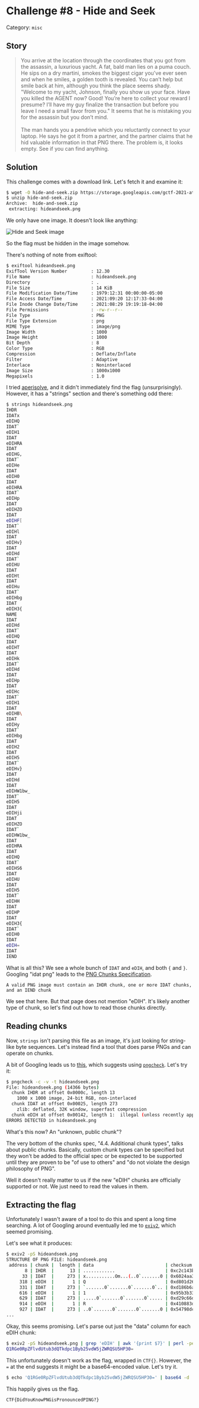 # Challenge #8 - Hide and Seek

Category: `misc`

## Story

>You arrive at the location through the coordinates that you got from the assassin, a luxurious yacht. A fat, bald man lies on a puma couch. He sips on a dry martini, smokes the biggest cigar you've ever seen and when he smiles, a golden tooth is revealed. You can’t help but smile back at him, although you think the place seems shady. "Welcome to my yacht, Johnson, finally you show us your face. Have you killed the AGENT now? Good! You’re here to collect your reward I presume? I’ll have my guy finalize the transaction but before you leave I need a small favor from you." It seems that he is mistaking you for the assassin but you don’t mind.<br/><br/>
>The man hands you a pendrive which you reluctantly connect to your laptop. He says he got it from a partner, and the partner claims that he hid valuable information in that PNG there. The problem is, it looks empty. See if you can find anything.

## Solution

This challenge comes with a download link. Let's fetch it and examine it:

```sh
$ wget -O hide-and-seek.zip https://storage.googleapis.com/gctf-2021-attachments-project/bf0b845d9cc07ec1ee2c97189fe4577b7571a2343e919baa911d88b0f654c035c13f0e8770085ce775b9619d1ebbf357f31327ab7463125bd35f1847b2d225f0
$ unzip hide-and-seek.zip
Archive:  hide-and-seek.zip
 extracting: hideandseek.png
```

We only have one image. It doesn't look like anything:

![Hide and Seek image](hideandseek.png)

So the flag must be hidden in the image somehow.

There's nothing of note from exiftool:

```sh
$ exiftool hideandseek.png
ExifTool Version Number         : 12.30
File Name                       : hideandseek.png
Directory                       : .
File Size                       : 14 KiB
File Modification Date/Time     : 1979:12:31 00:00:00-05:00
File Access Date/Time           : 2021:09:20 12:17:33-04:00
File Inode Change Date/Time     : 2021:08:29 19:19:18-04:00
File Permissions                : -rw-r--r--
File Type                       : PNG
File Type Extension             : png
MIME Type                       : image/png
Image Width                     : 1000
Image Height                    : 1000
Bit Depth                       : 8
Color Type                      : RGB
Compression                     : Deflate/Inflate
Filter                          : Adaptive
Interlace                       : Noninterlaced
Image Size                      : 1000x1000
Megapixels                      : 1.0
```

I tried [aperisolve](https://aperisolve.fr/), and it didn't immediately find the flag (unsurprisingly). However, it has a "strings" section and there's something odd there:

```sh
$ strings hideandseek.png
IHDR
IDATx
eDIHQ
IDAT`
eDIH1
IDAT
eDIHRA
IDAT
eDIHG,
IDAT`
eDIHe
IDAT
eDIH0
IDAT
eDIHRA
IDAT`
eDIHp
IDAT
eDIHZO
IDAT
eDIHF[
IDAT`
eDIHl
IDAT
eDIHv}
IDAT
eDIHd
IDAT`
eDIHU
IDAT
eDIHt
IDAT
eDIHu
IDAT`
eDIHbg
IDAT
eDIH3{
NAME
IDAT
eDIHd
IDAT`
eDIHQ
IDAT
eDIHT
IDAT
eDIHk
IDAT`
eDIHd
IDAT
eDIHp
IDAT
eDIHc
IDAT`
eDIH1
IDAT
eDIHB\
IDAT
eDIHy
IDAT`
eDIHbg
IDAT
eDIH2
IDAT
eDIH5
IDAT`
eDIHv}
IDAT
eDIHd
IDAT
eDIHW1bw_
IDAT`
eDIH5
IDAT
eDIHji
IDAT
eDIHZO
IDAT`
eDIHW1bw_
IDAT
eDIHRA
IDAT
eDIHQ
IDAT`
eDIHS6
IDAT
eDIHU
IDAT
eDIH5
IDAT`
eDIHH
IDAT
eDIHP
IDAT
eDIH3{
IDAT`
eDIH0
IDAT
eDIH=
IDAT
IEND
```

What is all this? We see a whole bunch of `IDAT` and `eDIH`, and both `{` and `}`. Googling "idat png" leads to the [PNG Chunks Specification](http://www.libpng.org/pub/png/spec/1.2/PNG-Chunks.html).

```
A valid PNG image must contain an IHDR chunk, one or more IDAT chunks, and an IEND chunk
```

We see that here. But that page does not mention "eDIH". It's likely another type of chunk, so let's find out how to read those chunks directly.

## Reading chunks

Now, `strings` isn't parsing this file as an image, it's just looking for string-like byte sequences. Let's instead find a tool that does parse PNGs and can operate on chunks.

A bit of Googling leads us to [this](https://unix.stackexchange.com/questions/42314/png-viewer-that-can-display-text-chunks-metadata), which suggests using [`pngcheck`](http://www.libpng.org/pub/png/apps/pngcheck.html). Let's try it:

```sh
$ pngcheck -c -v -t hideandseek.png
File: hideandseek.png (14366 bytes)
  chunk IHDR at offset 0x0000c, length 13
    1000 x 1000 image, 24-bit RGB, non-interlaced
  chunk IDAT at offset 0x00025, length 273
    zlib: deflated, 32K window, superfast compression
  chunk eDIH at offset 0x00142, length 1:  illegal (unless recently approved) unknown, public chunk
ERRORS DETECTED in hideandseek.png
```

What's this now? An "unknown, public chunk"?

The very bottom of the chunks spec, "4.4. Additional chunk types", talks about public chunks. Basically, custom chunk types can be specified but they won't be added to the official spec or be expected to be supported until they are proven to be "of use to others" and "do not violate the design philosophy of PNG".

Well it doesn't really matter to us if the new "eDIH" chunks are officially supported or not. We just need to read the values in them.

## Extracting the flag

Unfortunately I wasn't aware of a tool to do this and spent a long time searching. A lot of Googling around eventually led me to [`exiv2`](https://exiv2.org/getting-started.html#util), which seemed promising.

Let's see what it produces:

```sh
$ exiv2 -pS hideandseek.png
STRUCTURE OF PNG FILE: hideandseek.png
 address | chunk |  length | data                           | checksum
       8 | IHDR  |      13 | ............                   | 0xc2c143b3
      33 | IDAT  |     273 | x...........Om...(..0`.......0 | 0x6024aa37
     318 | eDIH  |       1 | Q                              | 0xd801d26a
     331 | IDAT  |     273 | `.......0`.......0`.......0`.. | 0xd186b6a8
     616 | eDIH  |       1 | 1                              | 0x95b3b332
     629 | IDAT  |     273 | .....0`.......0`.......0`..... | 0xd29c66d6
     914 | eDIH  |       1 | R                              | 0x410883d0
     927 | IDAT  |     273 | ..0`.......0`.......0`.......0 | 0x54798dc1
...
```

Okay, this seems promising. Let's parse out just the "data" column for each eDIH chunk:

```sh
$ exiv2 -pS hideandseek.png | grep 'eDIH' | awk '{print $7}' | perl -pe 'chomp'
Q1RGe0RpZFlvdUtub3dQTkdpc1Byb25vdW5jZWRQSU5HP30=
```

This unfortunately doesn't work as the flag, wrapped in `CTF{}`. However, the `=` at the end suggests it might be a base64-encoded value. Let's try it.

```sh
$ echo 'Q1RGe0RpZFlvdUtub3dQTkdpc1Byb25vdW5jZWRQSU5HP30=' | base64 -d
```

This happily gives us the flag.

```
CTF{DidYouKnowPNGisPronouncedPING?}
```
